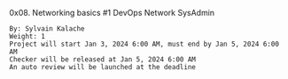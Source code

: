 0x08. Networking basics #1
DevOps Network SysAdmin

    By: Sylvain Kalache
    Weight: 1
    Project will start Jan 3, 2024 6:00 AM, must end by Jan 5, 2024 6:00 AM
    Checker will be released at Jan 5, 2024 6:00 AM
    An auto review will be launched at the deadline
